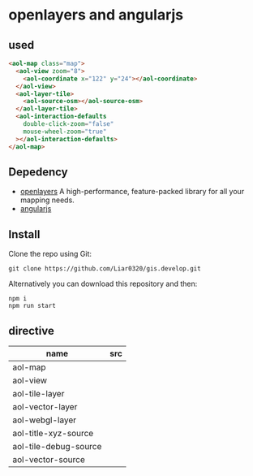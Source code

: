 # openlayers and angularjs

## used

```html
<aol-map class="map">
  <aol-view zoom="8">
    <aol-coordinate x="122" y="24"></aol-coordinate>
  </aol-view>
  <aol-layer-tile>
    <aol-source-osm></aol-source-osm>
  </aol-layer-tile>
  <aol-interaction-defaults
    double-click-zoom="false"
    mouse-wheel-zoom="true"
  ></aol-interaction-defaults>
</aol-map>
```

## Depedency

- [openlayers](https://openlayers.org/) A high-performance, feature-packed library for all your mapping needs.
- [angularjs](https://angularjs.org/)

## Install

Clone the repo using Git:

```base
git clone https://github.com/Liar0320/gis.develop.git
```

Alternatively you can download this repository and then:

```base
npm i
npm run start
```

## directive

| name                  | src |
| --------------------- | --- |
| aol-map               |     |
| aol-view              |     |
| aol-tile-layer        |     |
| aol-vector-layer      |     |
| aol-webgl-layer       |     |
| aol-title-xyz-source  |     |
| aol-tile-debug-source |     |
| aol-vector-source     |     |
